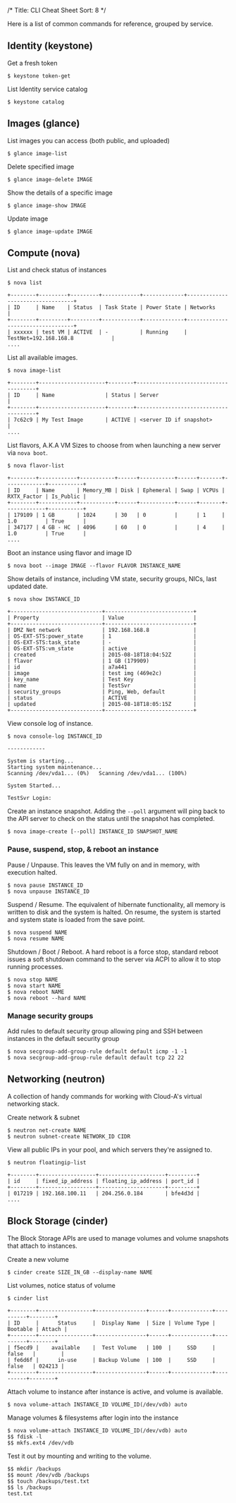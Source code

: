 /*
Title: CLI Cheat Sheet
Sort: 8
*/

Here is a list of common commands for reference, grouped by service.

## Identity (keystone)

Get a fresh token

```asciidoc
$ keystone token-get 
```

List Identity service catalog

```asciidoc
$ keystone catalog
```

## Images (glance)

List images you can access (both public, and uploaded)

```asciidoc
$ glance image-list
```

Delete specified image

```asciidoc
$ glance image-delete IMAGE
```

Show the details of a specific image

```asciidoc
$ glance image-show IMAGE
```

Update image

```asciidoc
$ glance image-update IMAGE
```

## Compute (nova)

List and check status of instances

```asciidoc
$ nova list

+--------+---------+---------+------------+-------------+----------------------------------+
| ID     | Name    | Status  | Task State | Power State | Networks                         |
+--------+---------+---------+------------+-------------+----------------------------------+
| xxxxxx | test VM | ACTIVE  | -          | Running     | TestNet=192.168.168.8            |
....

```

List all available images.

```asciidoc
$ nova image-list

+--------+---------------------+--------+--------------------------------------+
| ID     | Name                | Status | Server                               |
+--------+---------------------+--------+--------------------------------------+
| 7c62c9 | My Test Image       | ACTIVE | <server ID if snapshot>              |
....

```

List flavors, A.K.A VM Sizes to choose from when launching a new server via 
`nova boot`.

```asciidoc
$ nova flavor-list

+--------+------------+-----------+------+-----------+------+-------+-------------+-----------+
| ID     | Name       | Memory_MB | Disk | Ephemeral | Swap | VCPUs | RXTX_Factor | Is_Public |
+--------+------------+-----------+------+-----------+------+-------+-------------+-----------+
| 179109 | 1 GB       | 1024      | 30   | 0         |      | 1     | 1.0         | True      |
| 347177 | 4 GB - HC  | 4096      | 60   | 0         |      | 4     | 1.0         | True      |
....

```

Boot an instance using flavor and image ID

```asciidoc
$ nova boot --image IMAGE --flavor FLAVOR INSTANCE_NAME
```

Show details of instance, including VM state, security groups, NICs, last 
updated date.

```asciidoc
$ nova show INSTANCE_ID

+-----------------------------+----------------------------+
| Property                    | Value                      |
+-----------------------------+----------------------------+
| DMZ Net network             | 192.168.168.8              | 
| OS-EXT-STS:power_state      | 1                          |
| OS-EXT-STS:task_state       | -                          |
| OS-EXT-STS:vm_state         | active                     |
| created                     | 2015-08-18T18:04:52Z       |
| flavor                      | 1 GB (179909)              |
| id                          | a7a441                     |
| image                       | test img (469e2c)          |
| key_name                    | Test Key                   |
| name                        | TestSvr                    |
| security_groups             | Ping, Web, default         |
| status                      | ACTIVE                     |
| updated                     | 2015-08-18T18:05:15Z       |
+-----------------------------+----------------------------+
```

View console log of instance. 

```asciidoc
$ nova console-log INSTANCE_ID 

------------

System is starting...
Starting system maintenance...
Scanning /dev/vda1... (0%)   Scanning /dev/vda1... (100%)

System Started...

TestSvr Login:
```

Create an instance snapshot. Adding the `--poll` argument will ping back to 
the API server to check on the status until the snapshot has completed.

```asciidoc
$ nova image-create [--poll] INSTANCE_ID SNAPSHOT_NAME 
```

### Pause, suspend, stop, & reboot an instance


Pause / Unpause. This leaves the VM fully on and in memory, with execution 
halted.

```asciidoc
$ nova pause INSTANCE_ID 
$ nova unpause INSTANCE_ID 
```

Suspend / Resume. The equivalent of hibernate functionality, all memory is 
written to disk and the system is halted. On resume, the system is started 
and system state is loaded from the save point.

```asciidoc
$ nova suspend NAME
$ nova resume NAME
```

Shutdown / Boot / Reboot. A hard reboot is a force stop, standard reboot 
issues a soft shutdown command to the server via ACPI to allow it to stop 
running processes. 

```asciidoc
$ nova stop NAME
$ nova start NAME
$ nova reboot NAME
$ nova reboot --hard NAME
```

### Manage security groups

Add rules to default security group allowing ping and SSH between
instances in the default security group

```asciidoc
$ nova secgroup-add-group-rule default default icmp -1 -1
$ nova secgroup-add-group-rule default default tcp 22 22
```

## Networking (neutron)

A collection of handy commands for working with Cloud-A's virtual networking 
stack.

Create network & subnet

```asciidoc
$ neutron net-create NAME
$ neutron subnet-create NETWORK_ID CIDR
```

View all public IPs in your pool, and which servers they're assigned to.

```asciidoc
$ neutron floatingip-list

+--------+------------------+---------------------+---------+
| id     | fixed_ip_address | floating_ip_address | port_id |
+--------+------------------+---------------------+---------+
| 017219 | 192.168.100.11   | 204.256.0.184       | bfe4d3d |
....
```
## Block Storage (cinder)

The Block Storage APIs are used to manage volumes and volume snapshots that 
attach to instances.

Create a new volume

```asciidoc
$ cinder create SIZE_IN_GB --display-name NAME
```

List volumes, notice status of volume

```asciidoc
$ cinder list

+--------+-----------------+----------------+------+-------------+----------+--------+
| ID     |      Status     |  Display Name  | Size | Volume Type | Bootable | Attach |
+--------+-----------------+----------------+------+-------------+----------+--------+
| f5ecd9 |    available    |  Test Volume   | 100  |     SSD     |  false   |        |
| fe6d6f |      in-use     | Backup Volume  | 100  |     SSD     |  false   | 024213 |
+--------+-----------------+----------------+------+-------------+----------+--------+
```

Attach volume to instance after instance is active, and volume is
available.

```asciidoc
$ nova volume-attach INSTANCE_ID VOLUME_ID(/dev/vdb) auto
```

Manage volumes & filesystems after login into the instance

```asciidoc
$ nova volume-attach INSTANCE_ID VOLUME_ID(/dev/vdb) auto
$$ fdisk -l
$$ mkfs.ext4 /dev/vdb
```

Test it out by mounting and writing to the volume.

```asciidoc
$$ mkdir /backups
$$ mount /dev/vdb /backups
$$ touch /backups/test.txt
$$ ls /backups
test.txt
```
